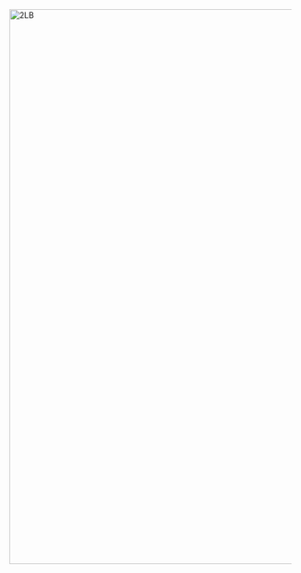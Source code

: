 <img width="990" alt="2LB" src="https://github.com/Muhammad-HAMMAD-KHAN-0096/DEVOPS-PROJECTS/assets/141496839/67df6327-7332-4052-9f0c-ef2516353519">
